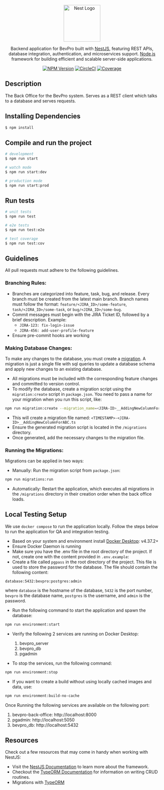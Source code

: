 <p style="text-align: center">
  <a href="https://nestjs.com/" target="blank"><img src="https://nestjs.com/img/logo-small.svg" width="120" alt="Nest Logo" /></a>
</p>

[circleci-image]: https://img.shields.io/circleci/build/github/nestjs/nest/master?token=abc123def456

[circleci-url]: https://circleci.com/gh/nestjs/nest

  <p style="text-align: center">Backend application for BevPro built with <a href="https://github.com/nestjs/nest"> NestJS</a>, featuring REST APIs, database integration, authentication, and microservices support. <a href="http://nodejs.org" target="_blank">Node.js</a> framework for building efficient and scalable server-side applications.</p>
    <p style="text-align: center">
<a href="https://www.npmjs.com/~nestjscore" target="_blank"><img src="https://img.shields.io/npm/v/@nestjs/core.svg" alt="NPM Version" /></a>
<a href="https://circleci.com/gh/nestjs/nest" target="_blank"><img src="https://img.shields.io/circleci/build/github/nestjs/nest/master" alt="CircleCI" /></a>
<a href="https://coveralls.io/github/nestjs/nest?branch=master" target="_blank"><img src="https://coveralls.io/repos/github/nestjs/nest/badge.svg?branch=master#9" alt="Coverage" /></a>
</p>

## Description

The Back Office for the BevPro system. Serves as a REST client which talks to a database and serves requests.

## Installing Dependencies

```bash
$ npm install
```

## Compile and run the project

```bash
# development
$ npm run start

# watch mode
$ npm run start:dev

# production mode
$ npm run start:prod
```

## Run tests

```bash
# unit tests
$ npm run test

# e2e tests
$ npm run test:e2e

# test coverage
$ npm run test:cov
```

## Guidelines

All pull requests must adhere to the following guidelines.

### Branching Rules:

- Branches are categorized into feature, task, bug, and release.
  Every branch must be created from the latest main branch.
  Branch names must follow the format:
  `feature/<JIRA_ID>/some-feature`, `task/<JIRA_ID>/some-task`, or `bug/<JIRA_ID>/some-bug`.
- Commit messages must begin with the JIRA Ticket ID, followed by a brief description. Example:
    - `JIRA-123: fix-login-issue`
    - `JIRA-456: add-user-profile-feature`
- Ensure pre-commit hooks are working

### Making Database Changes:

To make any changes to the database, you must create
a [migration](https://docs.nestjs.com/techniques/database#migrations). A migration is just a single file
with sql queries to update a database schema and apply new changes to an existing database.

- All migrations must be included with the corresponding feature changes and committed to version control.
- To modify the database, create a migration script using the `migration:create` script in `package.json`. You need to
  pass a name for your migration when you run this script, like:

```bash
npm run migration:create --migration_name=<JIRA-ID>__AddingNewColumnForABC
```

- This will create a migration file named: `<TIMESTAMP>-<JIRA-ID>__AddingNewColumnForABC.ts`
- Ensure the generated migration script is located in the `/migrations` directory.
- Once generated, add the necessary changes to the migration file.

### Running the Migrations:

Migrations can be applied in two ways:

- Manually: Run the migration script from `package.json`:

``` bash
npm run migrations:run
```

- Automatically: Restart the application, which executes all migrations in the `/migrations` directory in their creation
  order when the back office loads.

## Local Testing Setup

We use `docker compose` to run the application locally. Follow the steps below to run the application for QA and
integration testing.

- Based on your system and environment install [Docker Desktop](https://docs.docker.com/desktop/): v4.37.2+
- Ensure Docker Daemon is running
- Make sure you have the .env file in the root directory of the project. If not, create one with the content provided in
  `.env.example`:
- Create a file called `pgpass` in the root directory of the project. This file is used to store the password for the
  database. The file should contain the following content:

```
database:5432:bevpro:postgres:admin
```

where `database` is the hostname of the database, `5432` is the port number, `bevpro` is the database name, `postgres`
is the username, and `admin` is the password.

- Run the following command to start the application and spawn the database:

```bash
npm run environment:start
```

- Verify the following 2 services are running on Docker Desktop:
    1. bevpro_server
    2. bevpro_db
    3. pgadmin

- To stop the services, run the following command:

```bash
npm run environment:stop
```

- If you want to create a build without using locally cached images and data, use:

```bash
npm run environment:build-no-cache 
```

Once Running the following services are available on the following port:

1. bevpro-back-office: http://localhost:8000
2. pgadmin: http://localhost:5050
3. bevpro_db: http://localhost:5432

## Resources

Check out a few resources that may come in handy when working with NestJS:

- Visit the [NestJS Documentation](https://docs.nestjs.com) to learn more about the framework.
- Checkout the [TypeORM Documentation](https://typeorm.io/) for information on writing CRUD routines.
- Migrations with [TypeORM](https://typeorm.io/migrations#how-migrations-work)